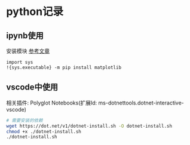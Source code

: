 
# python记录

## ipynb使用

安装模块
[参考文章](https://blog.csdn.net/weixin_44477448/article/details/128915301)

```shell
import sys
!{sys.executable} -m pip install matplotlib

```

## vscode中使用

相关插件: Polyglot Notebooks(扩展Id: ms-dotnettools.dotnet-interactive-vscode)

```bash
# 需要安装的依赖
wget https://dot.net/v1/dotnet-install.sh -O dotnet-install.sh
chmod +x ./dotnet-install.sh
./dotnet-install.sh

```
